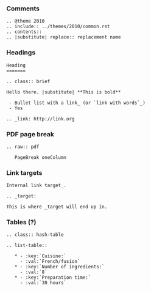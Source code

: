 ### Comments

    .. @theme 2010
    .. include:: ../themes/2010/common.rst
    .. contents::
    .. |substitute| replace:: replacement name

### Headings

    Heading
    =======

    .. class:: brief

    Hello there. |substitute| **This is bold**

     - Bullet list with a link_ (or `link with words`_)
     - Yes

    .. _link: http://link.org

### PDF page break

    .. raw:: pdf

       PageBreak oneColumn

### Link targets

    Internal link target_.

    .. _target:

    This is where _target will end up in.

### Tables (?)

    .. class:: hash-table

    .. list-table::

       * - :key:`Cuisine:`
         - :val:`French/fusion`
       * - :key:`Number of ingredients:`
         - :val:`8`
       * - :key:`Preparation time:`
         - :val:`30 hours`
